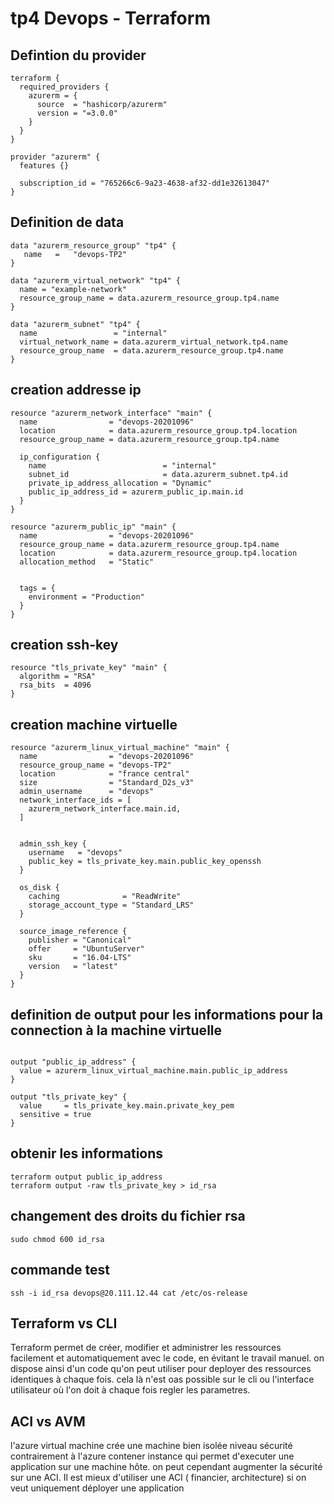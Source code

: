 # tp4 Devops - Terraform

## Defintion du provider
```
terraform {
  required_providers {
    azurerm = {
      source  = "hashicorp/azurerm"
      version = "=3.0.0"
    }
  }
}

provider "azurerm" {
  features {}

  subscription_id = "765266c6-9a23-4638-af32-dd1e32613047"
}
```

## Definition de data

```
data "azurerm_resource_group" "tp4" { 
   name   =   "devops-TP2" 
} 

data "azurerm_virtual_network" "tp4" {
  name = "example-network"
  resource_group_name = data.azurerm_resource_group.tp4.name
}

data "azurerm_subnet" "tp4" {
  name                 = "internal"
  virtual_network_name = data.azurerm_virtual_network.tp4.name
  resource_group_name  = data.azurerm_resource_group.tp4.name
}
```
## creation addresse ip
```
resource "azurerm_network_interface" "main" {
  name                = "devops-20201096"
  location            = data.azurerm_resource_group.tp4.location
  resource_group_name = data.azurerm_resource_group.tp4.name

  ip_configuration {
    name                          = "internal"
    subnet_id                     = data.azurerm_subnet.tp4.id
    private_ip_address_allocation = "Dynamic"
    public_ip_address_id = azurerm_public_ip.main.id
  }
}

resource "azurerm_public_ip" "main" {
  name                = "devops-20201096"
  resource_group_name = data.azurerm_resource_group.tp4.name
  location            = data.azurerm_resource_group.tp4.location
  allocation_method   = "Static"


  tags = {
    environment = "Production"
  }
}
```
## creation ssh-key
```
resource "tls_private_key" "main" {
  algorithm = "RSA"
  rsa_bits  = 4096
}
```
## creation machine virtuelle
```
resource "azurerm_linux_virtual_machine" "main" {
  name                = "devops-20201096"
  resource_group_name = "devops-TP2"
  location            = "france central"
  size                = "Standard_D2s_v3"
  admin_username      = "devops"
  network_interface_ids = [
    azurerm_network_interface.main.id,
  ]


  admin_ssh_key {
    username   = "devops"
    public_key = tls_private_key.main.public_key_openssh
  }

  os_disk {
    caching              = "ReadWrite"
    storage_account_type = "Standard_LRS"
  }

  source_image_reference {
    publisher = "Canonical"
    offer     = "UbuntuServer"
    sku       = "16.04-LTS"
    version   = "latest"
  }
}
```
## definition de output pour les informations pour la connection à la machine virtuelle
```

output "public_ip_address" {
  value = azurerm_linux_virtual_machine.main.public_ip_address
}

output "tls_private_key" {
  value     = tls_private_key.main.private_key_pem
  sensitive = true
}
```
## obtenir les informations
```
terraform output public_ip_address
terraform output -raw tls_private_key > id_rsa
```
## changement des droits du fichier rsa
```
sudo chmod 600 id_rsa   
```
##  commande test 
```
ssh -i id_rsa devops@20.111.12.44 cat /etc/os-release

```
## Terraform vs CLI
Terraform permet de créer, modifier et administrer les ressources facilement et automatiquement avec le code, en évitant le travail manuel. on dispose ainsi d'un code qu'on peut utiliser pour deployer des ressources identiques à chaque fois. cela là n'est oas possible sur le cli ou l'interface utilisateur où l'on doit à chaque fois regler les parametres.

## ACI vs AVM
l'azure virtual machine crée une machine bien isolée niveau sécurité contrairement à l'azure contener instance qui permet d'executer une application sur une machine hôte. on peut cependant augmenter la sécurité sur une ACI. Il est mieux d'utiliser une ACI ( financier, architecture) si on veut uniquement déployer une application
